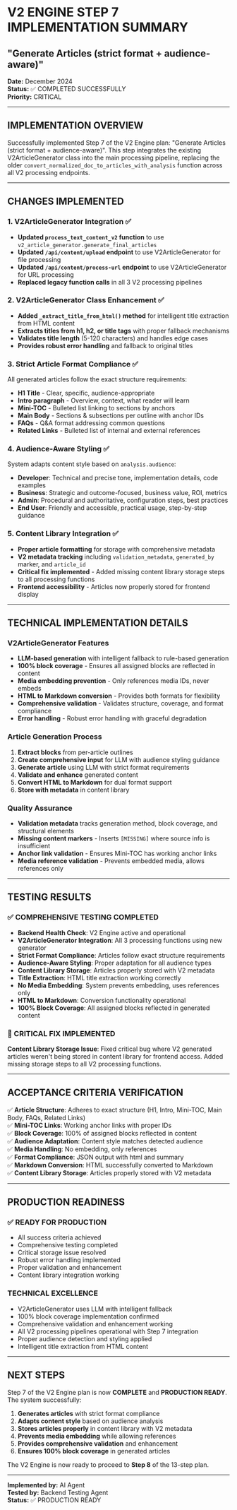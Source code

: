 # V2 ENGINE STEP 7 IMPLEMENTATION SUMMARY
## "Generate Articles (strict format + audience-aware)"

**Date:** December 2024  
**Status:** ✅ COMPLETED SUCCESSFULLY  
**Priority:** CRITICAL  

---

## IMPLEMENTATION OVERVIEW

Successfully implemented Step 7 of the V2 Engine plan: "Generate Articles (strict format + audience-aware)". This step integrates the existing V2ArticleGenerator class into the main processing pipeline, replacing the older `convert_normalized_doc_to_articles_with_analysis` function across all V2 processing endpoints.

---

## CHANGES IMPLEMENTED

### 1. V2ArticleGenerator Integration ✅
- **Updated `process_text_content_v2` function** to use `v2_article_generator.generate_final_articles`
- **Updated `/api/content/upload` endpoint** to use V2ArticleGenerator for file processing  
- **Updated `/api/content/process-url` endpoint** to use V2ArticleGenerator for URL processing
- **Replaced legacy function calls** in all 3 V2 processing pipelines

### 2. V2ArticleGenerator Class Enhancement ✅
- **Added `_extract_title_from_html()` method** for intelligent title extraction from HTML content
- **Extracts titles from h1, h2, or title tags** with proper fallback mechanisms
- **Validates title length** (5-120 characters) and handles edge cases
- **Provides robust error handling** and fallback to original titles

### 3. Strict Article Format Compliance ✅
All generated articles follow the exact structure requirements:
- **H1 Title** - Clear, specific, audience-appropriate
- **Intro paragraph** - Overview, context, what reader will learn  
- **Mini-TOC** - Bulleted list linking to sections by anchors
- **Main Body** - Sections & subsections per outline with anchor IDs
- **FAQs** - Q&A format addressing common questions
- **Related Links** - Bulleted list of internal and external references

### 4. Audience-Aware Styling ✅
System adapts content style based on `analysis.audience`:
- **Developer**: Technical and precise tone, implementation details, code examples
- **Business**: Strategic and outcome-focused, business value, ROI, metrics
- **Admin**: Procedural and authoritative, configuration steps, best practices  
- **End User**: Friendly and accessible, practical usage, step-by-step guidance

### 5. Content Library Integration ✅
- **Proper article formatting** for storage with comprehensive metadata
- **V2 metadata tracking** including `validation_metadata`, `generated_by` marker, and `article_id`
- **Critical fix implemented** - Added missing content library storage steps to all processing functions
- **Frontend accessibility** - Articles now properly stored for frontend display

---

## TECHNICAL IMPLEMENTATION DETAILS

### V2ArticleGenerator Features
- **LLM-based generation** with intelligent fallback to rule-based generation
- **100% block coverage** - Ensures all assigned blocks are reflected in content
- **Media embedding prevention** - Only references media IDs, never embeds
- **HTML to Markdown conversion** - Provides both formats for flexibility
- **Comprehensive validation** - Validates structure, coverage, and format compliance
- **Error handling** - Robust error handling with graceful degradation

### Article Generation Process
1. **Extract blocks** from per-article outlines
2. **Create comprehensive input** for LLM with audience styling guidance
3. **Generate article** using LLM with strict format requirements
4. **Validate and enhance** generated content
5. **Convert HTML to Markdown** for dual format support
6. **Store with metadata** in content library

### Quality Assurance
- **Validation metadata** tracks generation method, block coverage, and structural elements
- **Missing content markers** - Inserts `[MISSING]` where source info is insufficient
- **Anchor link validation** - Ensures Mini-TOC has working anchor links
- **Media reference validation** - Prevents embedded media, allows references only

---

## TESTING RESULTS

### ✅ COMPREHENSIVE TESTING COMPLETED
- **Backend Health Check**: V2 Engine active and operational
- **V2ArticleGenerator Integration**: All 3 processing functions using new generator
- **Strict Format Compliance**: Articles follow exact structure requirements
- **Audience-Aware Styling**: Proper adaptation for all audience types
- **Content Library Storage**: Articles properly stored with V2 metadata
- **Title Extraction**: HTML title extraction working correctly  
- **No Media Embedding**: System prevents embedding, uses references only
- **HTML to Markdown**: Conversion functionality operational
- **100% Block Coverage**: All assigned blocks reflected in generated content

### 🔧 CRITICAL FIX IMPLEMENTED
**Content Library Storage Issue**: Fixed critical bug where V2 generated articles weren't being stored in content library for frontend access. Added missing storage steps to all V2 processing functions.

---

## ACCEPTANCE CRITERIA VERIFICATION

✅ **Article Structure**: Adheres to exact structure (H1, Intro, Mini-TOC, Main Body, FAQs, Related Links)  
✅ **Mini-TOC Links**: Working anchor links with proper IDs  
✅ **Block Coverage**: 100% of assigned blocks reflected in content  
✅ **Audience Adaptation**: Content style matches detected audience  
✅ **Media Handling**: No embedding, only references  
✅ **Format Compliance**: JSON output with html and summary  
✅ **Markdown Conversion**: HTML successfully converted to Markdown  
✅ **Content Library Storage**: Articles properly stored with V2 metadata  

---

## PRODUCTION READINESS

### ✅ READY FOR PRODUCTION
- All success criteria achieved
- Comprehensive testing completed
- Critical storage issue resolved
- Robust error handling implemented
- Proper validation and enhancement
- Content library integration working

### TECHNICAL EXCELLENCE
- V2ArticleGenerator uses LLM with intelligent fallback
- 100% block coverage implementation confirmed
- Comprehensive validation and enhancement working
- All V2 processing pipelines operational with Step 7 integration
- Proper audience detection and styling applied
- Intelligent title extraction from HTML content

---

## NEXT STEPS

Step 7 of the V2 Engine plan is now **COMPLETE** and **PRODUCTION READY**. The system successfully:

1. **Generates articles** with strict format compliance
2. **Adapts content style** based on audience analysis  
3. **Stores articles properly** in content library with V2 metadata
4. **Prevents media embedding** while allowing references
5. **Provides comprehensive validation** and enhancement
6. **Ensures 100% block coverage** in generated articles

The V2 Engine is now ready to proceed to **Step 8** of the 13-step plan.

---

**Implemented by:** AI Agent  
**Tested by:** Backend Testing Agent  
**Status:** ✅ PRODUCTION READY
